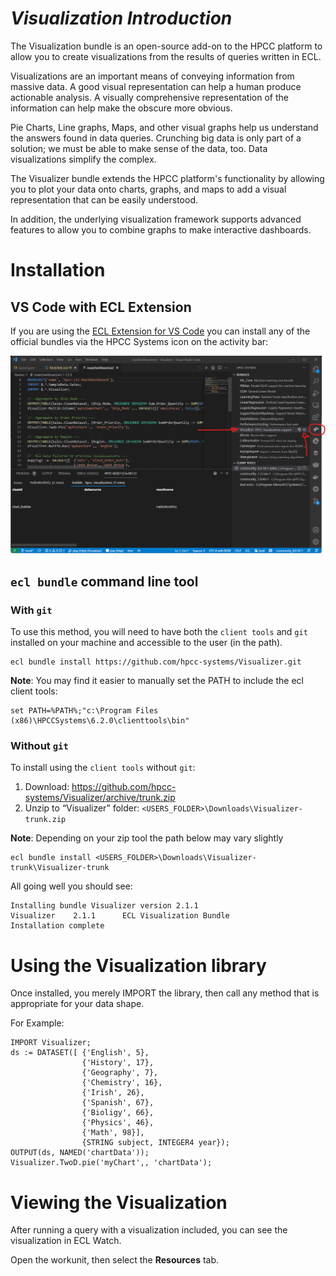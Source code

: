 *Visualization Introduction*
============================

The Visualization bundle is an open-source add-on to the HPCC platform to allow you to create visualizations from the results of queries written in ECL.

Visualizations are an important means of conveying information from massive data. A good visual representation can help a human produce actionable analysis. A visually comprehensive representation of the information can help make the obscure more obvious.

Pie Charts, Line graphs, Maps, and other visual graphs help us understand the answers found in data queries. Crunching big data is only part of a solution; we must be able to make sense of the data, too. Data visualizations simplify the complex.

The Visualizer bundle extends the HPCC platform's functionality by allowing you to plot your data onto charts, graphs, and maps to add a visual representation that can be easily understood.

In addition, the underlying visualization framework supports advanced features to allow you to combine graphs to make interactive dashboards.


Installation
============

## VS Code with ECL Extension

If you are using the [ECL Extension for VS Code](https://marketplace.visualstudio.com/items?itemName=hpcc-systems.ecl) you can install any of the official bundles via the HPCC Systems icon on the activity bar:

![image](images/vscode-install.png)

## `ecl bundle` command line tool

### With `git`

To use this method, you will need to have both the `client tools` and `git` installed on your machine and accessible to the user (in the path).
```
ecl bundle install https://github.com/hpcc-systems/Visualizer.git
```

**Note**:  You may find it easier to manually set the PATH to include the ecl client tools:
```
set PATH=%PATH%;"c:\Program Files (x86)\HPCCSystems\6.2.0\clienttools\bin"
```

### Without `git`

To install using the `client tools` without `git`:
1. Download:  https://github.com/hpcc-systems/Visualizer/archive/trunk.zip
2. Unzip to “Visualizer” folder:  ```<USERS_FOLDER>\Downloads\Visualizer-trunk.zip```

**Note**:  Depending on your zip tool the path below may vary slightly
```
ecl bundle install <USERS_FOLDER>\Downloads\Visualizer-trunk\Visualizer-trunk
```

All going well you should see:
```
Installing bundle Visualizer version 2.1.1
Visualizer    2.1.1      ECL Visualization Bundle
Installation complete
```

Using the Visualization library
===============================

Once installed, you merely IMPORT the library, then call any method that is appropriate for your data shape.

For Example:
```
IMPORT Visualizer;
ds := DATASET([ {'English', 5},
                {'History', 17},
                {'Geography', 7},
                {'Chemistry', 16},
                {'Irish', 26},
                {'Spanish', 67},
                {'Bioligy', 66},
                {'Physics', 46},
                {'Math', 98}],
                {STRING subject, INTEGER4 year});
OUTPUT(ds, NAMED('chartData'));
Visualizer.TwoD.pie('myChart',, 'chartData');
```

Viewing the Visualization
=========================

After running a query with a visualization included, you can see the visualization in ECL Watch.

Open the workunit, then select the **Resources** tab.
